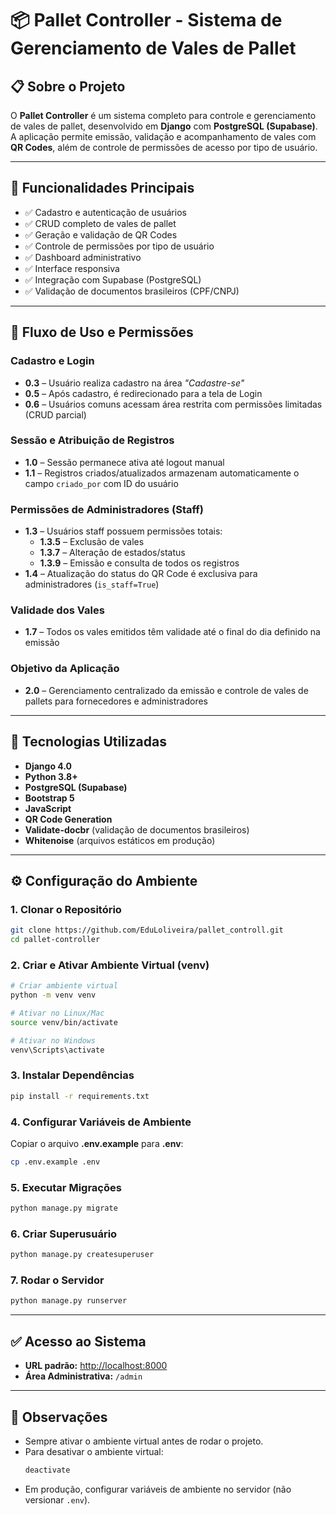 # 📦 Pallet Controller - Sistema de Gerenciamento de Vales de Pallet

## 📋 Sobre o Projeto  
O **Pallet Controller** é um sistema completo para controle e gerenciamento de vales de pallet, desenvolvido em **Django** com **PostgreSQL (Supabase)**.  
A aplicação permite emissão, validação e acompanhamento de vales com **QR Codes**, além de controle de permissões de acesso por tipo de usuário.  

---

## 🎯 Funcionalidades Principais  

- ✅ Cadastro e autenticação de usuários  
- ✅ CRUD completo de vales de pallet  
- ✅ Geração e validação de QR Codes  
- ✅ Controle de permissões por tipo de usuário  
- ✅ Dashboard administrativo  
- ✅ Interface responsiva  
- ✅ Integração com Supabase (PostgreSQL)  
- ✅ Validação de documentos brasileiros (CPF/CNPJ)  

---

## 👥 Fluxo de Uso e Permissões  

### Cadastro e Login  
- **0.3** – Usuário realiza cadastro na área *"Cadastre-se"*  
- **0.5** – Após cadastro, é redirecionado para a tela de Login  
- **0.6** – Usuários comuns acessam área restrita com permissões limitadas (CRUD parcial)  

### Sessão e Atribuição de Registros  
- **1.0** – Sessão permanece ativa até logout manual  
- **1.1** – Registros criados/atualizados armazenam automaticamente o campo `criado_por` com ID do usuário  

### Permissões de Administradores (Staff)  
- **1.3** – Usuários staff possuem permissões totais:  
  - **1.3.5** – Exclusão de vales  
  - **1.3.7** – Alteração de estados/status  
  - **1.3.9** – Emissão e consulta de todos os registros  
- **1.4** – Atualização do status do QR Code é exclusiva para administradores (`is_staff=True`)  

### Validade dos Vales  
- **1.7** – Todos os vales emitidos têm validade até o final do dia definido na emissão  

### Objetivo da Aplicação  
- **2.0** – Gerenciamento centralizado da emissão e controle de vales de pallets para fornecedores e administradores  

---

## 🚀 Tecnologias Utilizadas  

- **Django 4.0**  
- **Python 3.8+**  
- **PostgreSQL (Supabase)**  
- **Bootstrap 5**  
- **JavaScript**  
- **QR Code Generation**  
- **Validate-docbr** (validação de documentos brasileiros)  
- **Whitenoise** (arquivos estáticos em produção)  

---

## ⚙️ Configuração do Ambiente  

### 1. Clonar o Repositório  
```bash
git clone https://github.com/EduLoliveira/pallet_controll.git
cd pallet-controller
```

### 2. Criar e Ativar Ambiente Virtual (venv)  
```bash
# Criar ambiente virtual
python -m venv venv

# Ativar no Linux/Mac
source venv/bin/activate

# Ativar no Windows
venv\Scripts\activate
```

### 3. Instalar Dependências  
```bash
pip install -r requirements.txt
```

### 4. Configurar Variáveis de Ambiente  
Copiar o arquivo **.env.example** para **.env**:  
```bash
cp .env.example .env
```

### 5. Executar Migrações  
```bash
python manage.py migrate
```

### 6. Criar Superusuário  
```bash
python manage.py createsuperuser
```

### 7. Rodar o Servidor  
```bash
python manage.py runserver
```

---

## ✅ Acesso ao Sistema  

- **URL padrão:** [http://localhost:8000](http://localhost:8000)  
- **Área Administrativa:** `/admin`  

---

## 📌 Observações  

- Sempre ativar o ambiente virtual antes de rodar o projeto.  
- Para desativar o ambiente virtual:  
  ```bash
  deactivate
  ```  
- Em produção, configurar variáveis de ambiente no servidor (não versionar `.env`).  
